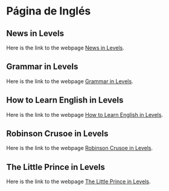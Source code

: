 # Página de Inglés

## News in Levels

Here is the link to the webpage [News in Levels](https://www.newsinlevels.com/).

## Grammar in Levels

Here is the link to the webpage [Grammar in Levels](https://www.grammarinlevels.com/).


## How to Learn English in Levels

Here is the link to the webpage [How to Learn English in Levels](https://www.howtolearnenglishinlevels.com/).

## Robinson Crusoe in Levels

Here is the link to the webpage [Robinson Crusoe in Levels](https://www.robinsoncrusoeinlevels.com/).

## The Little Prince in Levels

Here is the link to the webpage [The Little Prince in Levels](https://www.thelittleprinceinlevels.com/).